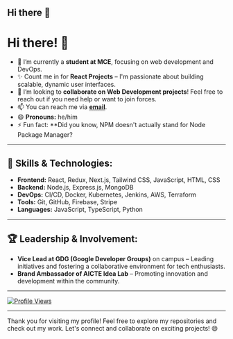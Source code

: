 ## Hi there 👋

<!--
**thedarshanpgowda/thedarshanpgowda** is a ✨ _special_ ✨ repository because its `README.md` (this file) appears on your GitHub profile.

Here are some ideas to get you started:

-->

<!--<img src = "https://github.githubassets.com/assets/profile-first-issue-dark-b8dbb02687b2.svg" />-->


# Hi there! 👋

- 🔭 I’m currently a **student at MCE**, focusing on web development and DevOps.
- ✨ Count me in for **React Projects** – I'm passionate about building scalable, dynamic user interfaces.
- 👯 I’m looking to **collaborate on Web Development projects**! Feel free to reach out if you need help or want to join forces.
- 📫 You can reach me via **[email](mailto:sdarshanpgowda2003@gmail.com)**.
- 😄 **Pronouns:** he/him
- ⚡ Fun fact: **Did you know, NPM doesn't actually stand for Node Package Manager?

---

## 🚀 Skills & Technologies:
- **Frontend:** React, Redux, Next.js, Tailwind CSS, JavaScript, HTML, CSS
- **Backend:** Node.js, Express.js, MongoDB
- **DevOps:** CI/CD, Docker, Kubernetes, Jenkins, AWS, Terraform
- **Tools:** Git, GitHub, Firebase, Stripe
- **Languages:** JavaScript, TypeScript, Python

---

## 🏆 Leadership & Involvement:
- **Vice Lead at GDG (Google Developer Groups)** on campus – Leading initiatives and fostering a collaborative environment for tech enthusiasts.
- **Brand Ambassador of AICTE Idea Lab** – Promoting innovation and development within the community.

---

<a href="https://visitcount.itsvg.in">
  <img src="https://visitcount.itsvg.in/api?id=thedarshanpgowda&label=Profile%20Views&color=1&icon=5&pretty=true" alt="Profile Views" />
</a>

---

Thank you for visiting my profile! Feel free to explore my repositories and check out my work. Let's connect and collaborate on exciting projects! 😄
